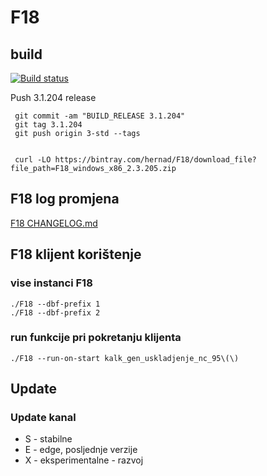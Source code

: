 # F18

## build

[![Build status](https://ci.appveyor.com/api/projects/status/eg8qsklygduukk87?svg=true)](https://ci.appveyor.com/project/hernad/f18-knowhow)

Push 3.1.204 release

     git commit -am "BUILD_RELEASE 3.1.204"
     git tag 3.1.204
     git push origin 3-std --tags


     curl -LO https://bintray.com/hernad/F18/download_file?file_path=F18_windows_x86_2.3.205.zip

## F18 log promjena

[F18 CHANGELOG.md](CHANGELOG.md)


## F18 klijent korištenje

### vise instanci F18

    ./F18 --dbf-prefix 1
    ./F18 --dbf-prefix 2

### run funkcije pri pokretanju klijenta

    ./F18 --run-on-start kalk_gen_uskladjenje_nc_95\(\)

## Update


### Update kanal

* S - stabilne
* E - edge, posljednje verzije
* X - eksperimentalne - razvoj
